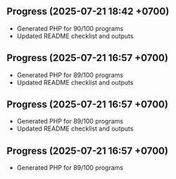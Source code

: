 ## Progress (2025-07-21 18:42 +0700)
- Generated PHP for 90/100 programs
- Updated README checklist and outputs


## Progress (2025-07-21 16:57 +0700)
- Generated PHP for 89/100 programs
- Updated README checklist and outputs
## Progress (2025-07-21 16:57 +0700)
- Generated PHP for 89/100 programs
- Updated README checklist and outputs
## Progress (2025-07-21 16:57 +0700)
- Generated PHP for 89/100 programs